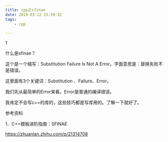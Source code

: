 ```yaml
---
title: cpp之sfinae
date: 2019-03-22 15:59:32
tags:
	- cpp

---
```




1

什么是sfinae？

这个是一个缩写：Substitution Failure Is Not A Error。字面意思是：替换失败不是错误。

这里面有3个关键词：Substitution 、Failure、Error。

我们先从最简单的Error来看。Error是普通的编译错误。

我肯定不会写c++的库的，这些技巧都是写库用的。了解一下就好了。



参考资料

1、C++模板进阶指南：SFINAE

https://zhuanlan.zhihu.com/p/21314708